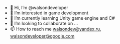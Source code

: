 - 👋 Hi, I’m @walsondeveloper
- 👀 I’m interested in game development
- 🌱 I’m currently learning Unity game engine and C#
- 💞️ I’m looking to collaborate on ...
- 📫 How to reach me walsondev@yandex.ru, walsondeveloper@google.com

<!---
walsondeveloper/walsondeveloper is a ✨ special ✨ repository because its `README.md` (this file) appears on your GitHub profile.
You can click the Preview link to take a look at your changes.
--->
